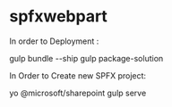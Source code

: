# spfxwebpart
In order to Deployment :

gulp bundle --ship
gulp package-solution

In Order to Create new SPFX project:

yo @microsoft/sharepoint
gulp serve
